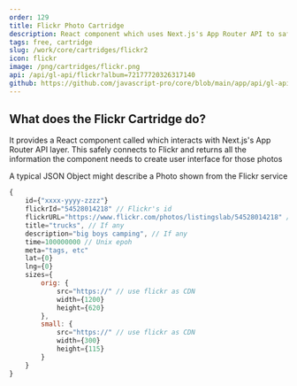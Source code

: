 ```yaml
---
order: 129
title: Flickr Photo Cartridge
description: React component which uses Next.js's App Router API to safely connect to the Flickr API and manage all the information needed to create a UI
tags: free, cartridge
slug: /work/core/cartridges/flickr2
icon: flickr
image: /png/cartridges/flickr.png
api: /api/gl-api/flickr?album=72177720326317140
github: https://github.com/javascript-pro/core/blob/main/app/api/gl-api/flickr/route.ts
---
```


## What does the Flickr Cartridge do?

It provides a React component called <Flickr /> which interacts with Next.js's App Router API layer. This safely connects to Flickr and returns all the information the component needs to create user interface for those photos

A typical JSON Object might describe a Photo shown from the Flickr service

```javascript
{
    id={"xxxx-yyyy-zzzz"}
    flickrId="54528014218" // Flickr's id
    flickrURL="https://www.flickr.com/photos/listingslab/54528014218" // vital
    title="trucks", // If any
    description="big boys camping", // If any
    time=100000000 // Unix epoh
    meta="tags, etc"
    lat={0}
    lng={0}
    sizes={
        orig: {
            src="https://" // use flickr as CDN
            width={1200}
            height={620}
        },
        small: {
            src="https://" // use flickr as CDN
            width={300}
            height={115}
        }
    }
}
```
